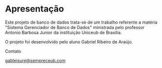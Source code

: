 # Apresentação

Este projeto de banco de dados trata-se de um trabalho referente a matéria "Sistema Gerenciador de Banco de Dados" ministrada pelo professor Antonio Barbosa Junior da instituição Uniceub de Brasília.

O projeto foi desenvolvido pelo aluno Gabriel Ribeiro de Araújo.

Contato

gableisure@sempreceub.com

